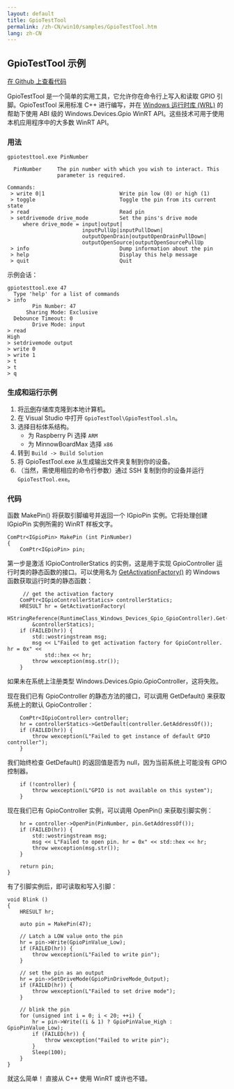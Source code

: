 ```yaml
---
layout: default
title: GpioTestTool
permalink: /zh-CN/win10/samples/GpioTestTool.htm
lang: zh-CN
---
```


## GpioTestTool 示例

[在 Github 上查看代码](https://github.com/ms-iot/samples/blob/develop/GpioTestTool/main.cpp)

GpioTestTool 是一个简单的实用工具，它允许你在命令行上写入和读取 GPIO 引脚。GpioTestTool 采用标准 C++ 进行编写，并在 [Windows 运行时库 \(WRL\)](https://msdn.microsoft.com/zh-CN/library/hh438466.aspx) 的帮助下使用 ABI 级的 Windows.Devices.Gpio WinRT API。这些技术可用于使用本机应用程序中的大多数 WinRT API。

### 用法

    gpiotesttool.exe PinNumber
    
      PinNumber     The pin number with which you wish to interact. This
                    parameter is required.

    Commands:
     > write 0|1                        Write pin low (0) or high (1)
     > toggle                           Toggle the pin from its current state
     > read                             Read pin
     > setdrivemode drive_mode          Set the pins's drive mode
         where drive_mode = input|output|
                            inputPullUp|inputPullDown|
                            outputOpenDrain|outputOpenDrainPullDown|
                            outputOpenSource|outputOpenSourcePullUp
     > info                             Dump information about the pin
     > help                             Display this help message
     > quit                             Quit

示例会话：

    gpiotesttool.exe 47
      Type 'help' for a list of commands
    > info
            Pin Number: 47
          Sharing Mode: Exclusive
      Debounce Timeout: 0
            Drive Mode: input
    > read
    High
    > setdrivemode output
    > write 0
    > write 1
    > t
    > t
    > q

### 生成和运行示例

1. 将[示例](https://github.com/ms-iot/samples)存储库克隆到本地计算机。 
1. 在 Visual Studio 中打开 `GpioTestTool\GpioTestTool.sln`。
1. 选择目标体系结构。
   - 为 Raspberry Pi 选择 `ARM`
   - 为 MinnowBoardMax 选择 `x86`
1. 转到 `Build -> Build Solution`
1. 将 GpioTestTool.exe 从生成输出文件夹复制到你的设备。
1. （当然，需使用相应的命令行参数）通过 SSH 复制到你的设备并运行 `GpioTestTool.exe`。

### 代码

函数 MakePin\(\) 将获取引脚编号并返回一个 IGpioPin 实例。它将处理创建 IGpioPin 实例所需的 WinRT 样板文字。

    ComPtr<IGpioPin> MakePin (int PinNumber)
    {
        ComPtr<IGpioPin> pin;

第一步是激活 IGpioControllerStatics 的实例，这是用于实现 GpioController 运行时类的静态函数的接口。可以使用名为 [GetActivationFactory\(\)](https://msdn.microsoft.com/zh-CN/library/br244854.aspx) 的 Windows 函数获取运行时类的静态函数：

         // get the activation factory
        ComPtr<IGpioControllerStatics> controllerStatics;
        HRESULT hr = GetActivationFactory(
            HStringReference(RuntimeClass_Windows_Devices_Gpio_GpioController).Get(),
            &controllerStatics);
        if (FAILED(hr)) {
            std::wostringstream msg;
            msg << L"Failed to get activation factory for GpioController. hr = 0x" <<
                std::hex << hr;
            throw wexception(msg.str());
        }
        
如果未在系统上注册类型 Windows.Devices.Gpio.GpioController，这将失败。

现在我们已有 GpioController 的静态方法的接口，可以调用 GetDefault\(\) 来获取系统上的默认 GpioController：

        ComPtr<IGpioController> controller;
        hr = controllerStatics->GetDefault(controller.GetAddressOf());
        if (FAILED(hr)) {
            throw wexception(L"Failed to get instance of default GPIO controller");
        }

我们始终检查 GetDefault\(\) 的返回值是否为 null，因为当前系统上可能没有 GPIO 控制器。

        if (!controller) {
            throw wexception(L"GPIO is not available on this system");
        }

现在我们已有 GpioController 实例，可以调用 OpenPin\(\) 来获取引脚实例：

        hr = controller->OpenPin(PinNumber, pin.GetAddressOf());
        if (FAILED(hr)) {
            std::wostringstream msg;
            msg << L"Failed to open pin. hr = 0x" << std::hex << hr;
            throw wexception(msg.str());
        }
    
        return pin;
    }
    
有了引脚实例后，即可读取和写入引脚：

    void Blink ()
    {
        HRESULT hr;
        
        auto pin = MakePin(47);
        
        // Latch a LOW value onto the pin
        hr = pin->Write(GpioPinValue_Low);
        if (FAILED(hr)) {
            throw wexception(L"Failed to write pin");
        }
        
        // set the pin as an output
        hr = pin->SetDriveMode(GpioPinDriveMode_Output);
        if (FAILED(hr)) {
            throw wexception(L"Failed to set drive mode");
        }
        
        // blink the pin
        for (unsigned int i = 0; i < 20; ++i) {
            hr = pin->Write((i & 1) ? GpioPinValue_High : GpioPinValue_Low);
            if (FAILED(hr)) {
                throw wexception("Failed to write pin");
            }
            Sleep(100);
        }
    }
    
就这么简单！ 直接从 C++ 使用 WinRT 或许也不错。
